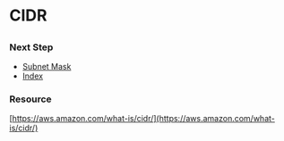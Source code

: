 # CIDR

##

### Next Step
- [Subnet Mask]()
- [Index](https://github.com/Sisu-Sus/CyberSec-RoadMap/blob/main/index.md)

### Resource
[https://aws.amazon.com/what-is/cidr/](https://aws.amazon.com/what-is/cidr/)
